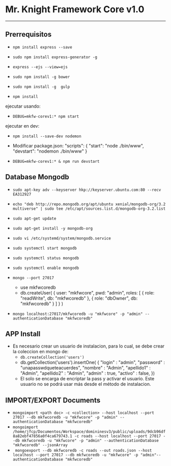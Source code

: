 # Mr. Knight Framework Core v1.0

***

## Prerrequisitos

* `npm install express --save`

* `sudo npm install express-generator -g`

* `express --ejs --view=ejs`

* `sudo npm install -g bower`

* `sudo npm install -g  gulp`

* `npm install`

ejecutar usando:

* `DEBUG=mkfw-corev1:* npm start`

ejecutar en dev:

* `npm install --save-dev nodemon`

* Modificar package.json:
    "scripts": {
        "start": "node ./bin/www",
        "devstart": "nodemon ./bin/www"
    }
* `DEBUG=mkfw-corev1:* & npm run devstart`

## Database Mongodb

* `sudo apt-key adv --keyserver hkp://keyserver.ubuntu.com:80 --recv EA312927`

* `echo "deb http://repo.mongodb.org/apt/ubuntu xenial/mongodb-org/3.2 multiverse" | sudo tee /etc/apt/sources.list.d/mongodb-org-3.2.list`

* `sudo apt-get update`

* `sudo apt-get install -y mongodb-org`

* `sudo vi /etc/systemd/system/mongodb.service`

* `sudo systemctl start mongodb`

* `sudo systemctl status mongodb`

* `sudo systemctl enable mongodb`

* `mongo --port 27017`

    * use mkfwcoredb
    * db.createUser(
        {
            user: "mkfwcore",
            pwd: "admin",
            roles: [ { role: "readWrite", db: "mkfwcoredb" },
                    { role: "dbOwner", db: "mkfwcoredb" } ]
        }
        )
* `mongo localhost:27017/mkfwcoredb -u "mkfwcore" -p "admin" --authenticationDatabase "mkfwcoredb"`
## APP Install

* Es necesario crear un usuario de instalacion, para lo cual, se debe crear la coleccion en mongo de:
    * `db.createCollection('users')`
    * db.getCollection('users').insertOne(    {
    "login" : "admin",
    "password" : "unapasswdqueteacuerdes",
    "nombre" : "Admin",
    "apellido1" : "Admin",
    "apellido2" : "Admin",
    "admin" : true,
    "activo" : false,
    })
    * El solo se encarga de encriptar la pass y activar el usuario. Este usuario no se podrá usar más desde el método de instalacion.

## IMPORT/EXPORT Documents
* `mongoimport <path doc> -c <collection> --host localhost --port 27017 --db mkfwcoredb -u "mkfwcore" -p "admin" --authenticationDatabase "mkfwcoredb"`
* `mongoimport /home/jfcp/Documentos/Workspace/domininesv3/public/uploads/9dcb96df8a82ebf47856a0f4ca679743.1 -c roads --host localhost --port 27017 --db mkfwcoredb -u "mkfwcore" -p "admin" --authenticationDatabase "mkfwcoredb" --jsonArray`
* ` mongoexport --db mkfwcoredb -c roads --out roads.json --host localhost --port 27017 --db mkfwcoredb -u "mkfwcore" -p "admin"--authenticationDatabase "mkfwcoredb"` 
